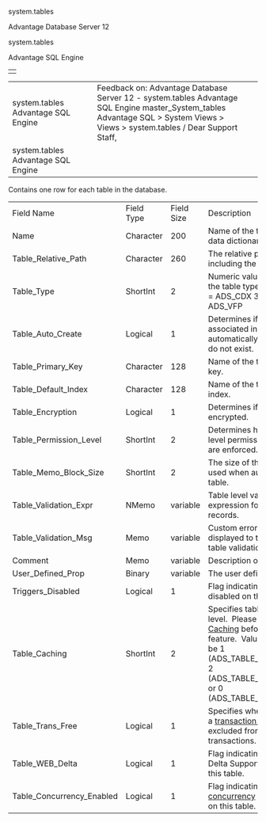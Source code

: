 system.tables




Advantage Database Server 12  

system.tables

Advantage SQL Engine

|  |
| --- |
|  |

|  |  |  |  |  |
| --- | --- | --- | --- | --- |
| system.tables  Advantage SQL Engine |  |  | Feedback on: Advantage Database Server 12 - system.tables Advantage SQL Engine master\_System\_tables Advantage SQL > System Views > Views > system.tables / Dear Support Staff, |  |
| system.tables  Advantage SQL Engine |  |  |  |  |

Contains one row for each table in the database.

|  |  |  |  |
| --- | --- | --- | --- |
| Field Name | Field Type | Field Size | Description |
| Name | Character | 200 | Name of the table object in the data dictionary. |
| Table\_Relative\_Path | Character | 260 | The relative path to the table including the table name. |
| Table\_Type | ShortInt | 2 | Numeric value representing the table type.  1 = ADS\_NTX  2 = ADS\_CDX  3 = ADS\_ADT  4 = ADS\_VFP |
| Table\_Auto\_Create | Logical | 1 | Determines if the table and associated indexes are automatically created if they do not exist. |
| Table\_Primary\_Key | Character | 128 | Name of the tables primary key. |
| Table\_Default\_Index | Character | 128 | Name of the tables default index. |
| Table\_Encryption | Logical | 1 | Determines if the table is encrypted. |
| Table\_Permission\_Level | ShortInt | 2 | Determines how the column level permissions on the table are enforced. |
| Table\_Memo\_Block\_Size | ShortInt | 2 | The size of the memo block used when auto-creating a table. |
| Table\_Validation\_Expr | NMemo | variable | Table level validation expression for newly inserted records. |
| Table\_Validation\_Msg | Memo | variable | Custom error message displayed to the user when the table validation method fails. |
| Comment | Memo | variable | Description of the Table. |
| User\_Defined\_Prop | Binary | variable | The user defined property. |
| Triggers\_Disabled | Logical | 1 | Flag indicating if triggers are disabled on this table. |
| Table\_Caching | ShortInt | 2 | Specifies table data caching level.  Please see [Table Data Caching](master_table_data_caching.htm) before enabling this feature.  Value is expected to be 1 (ADS\_TABLE\_CACHE\_READS), 2 (ADS\_TABLE\_CACHE\_WRITES), or 0 (ADS\_TABLE\_CACHE\_NONE). |
| Table\_Trans\_Free | Logical | 1 | Specifies whether the table is a [transaction-free table](master_transaction_free_tables.htm) that is excluded from all active transactions. |
| Table\_WEB\_Delta | Logical | 1 | Flag indicating if Web Service Delta Support is enabled on this table. |
| Table\_Concurrency\_Enabled | Logical | 1 | Flag indicating if [optimistic concurrency](master_optimistic_concurrency.htm) control is enabled on this table. |